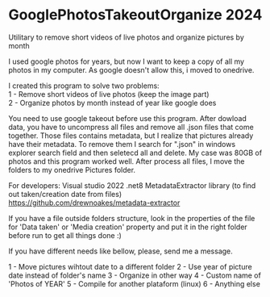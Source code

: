 # GooglePhotosTakeoutOrganize 2024
Utilitary to remove short videos of live photos and organize pictures by month

I used google photos for years, but now I want to keep a copy of all my photos in my computer. As google doesn't allow this, i moved to onedrive.

I created this program to solve two problems:<br>
1 - Remove short videos of live photos (keep the image part)<br>
2 - Organize photos by month instead of year like google does

You need to use google takeout before use this program.
After dowload data, you have to uncompress all files and remove all .json files that come together.
Those files contains metadata, but I realize that pictures already have their metadata.
To remove them I search for ".json" in windows explorer search field and then seletecd all and delete.
My case was 80GB of photos and this program worked well.
After process all files, I move the folders to my onedrive Pictures folder.

For developers:
Visual studio 2022
.net8
MetadataExtractor library (to find out taken/creation date from files)
https://github.com/drewnoakes/metadata-extractor

If you have a file outside folders structure, look in the properties of the file for 'Data taken' or 'Media creation' property and put it in the right folder before run to get all things done :)

If you have different needs like bellow, please, send me a message.

1 - Move pictures wihtout date to a different folder
2 - Use year of picture date instead of folder's name
3 - Organize in other way
4 - Custom name of 'Photos of YEAR'
5 - Compile for another plataform (linux)
6 - Anything else
